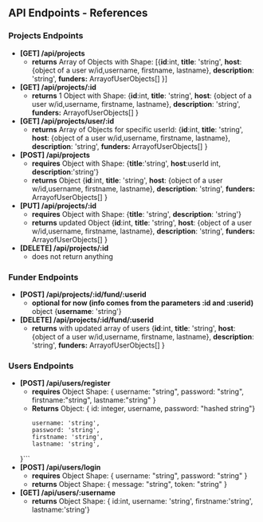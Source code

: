 
## API Endpoints - References

### Projects Endpoints

- **[GET] /api/projects**
    - **returns** Array of Objects  with Shape:    [{**id**:int,  **title**: 'string', **host**: {object of a user w/id,username, firstname, lastname}, **description**: 'string', **funders:** ArrayofUserObjects[] }]
- **[GET] /api/projects/:id**
    - **returns** 1 Object with Shape: {**id**:int,  **title**: 'string', **host**: {object of a user w/id,username, firstname, lastname}, **description**: 'string', **funders:** ArrayofUserObjects[] }
- **[GET] /api/projects/user/:id**
    - **returns** Array of Objects for specific userId: {**id**:int,  **title**: 'string', **host**: {object of a user w/id,username, firstname, lastname}, **description**: 'string', **funders:** ArrayofUserObjects[] }
- **[POST] /api/projects**
    - **requires** Object with Shape: {**title**:'string', **host**:userId int, **description**:'string'}
    - **returns** Object {**id**:int,  **title**: 'string', **host**: {object of a user w/id,username, firstname, lastname}, **description**: 'string', **funders:** ArrayofUserObjects[] }
- **[PUT] /api/projects/:id**
    - **requires** Object with Shape: {**title**: 'string', **description**: 'string'}
    - **returns** updated Object {**id**:int,  **title**: 'string', **host**: {object of a user w/id,username, firstname, lastname}, **description**: 'string', **funders:** ArrayofUserObjects[] }
- **[DELETE] /api/projects/:id**
    - does not return anything

### Funder Endpoints

- **[POST] /api/projects/:id/fund/:userid**
    - **optional for now (info comes from the parameters :id and :userid)** object {**username**: 'string'}
- **[DELETE] /api/projects/:id/fund/:userid**
    - **returns** with updated array of users {**id**:int,  **title**: 'string', **host**: {object of a user w/id,username, firstname, lastname}, **description**: 'string', **funders:** ArrayofUserObjects[] }

### Users Endpoints

- **[POST] /api/users/register**
    - **requires** Object Shape: { username: "string", password: "string", firstname:"string", lastname:"string" }
    - **Returns** Object: { id: integer, username, password: "hashed string"}
    	```{
		username: 'string',
		password: 'string',
		firstname: 'string',
		lastname: 'string',
	}```
- **[POST] /api/users/login**
    - **requires** Object Shape: { username: "string", password: "string" }
    - **returns** Object Shape: { message: "string", token: "string" }
- **[GET] /api/users/:username**
    - **returns** Object Shape: { id:int, username: 'string', firstname:'string', lastname:'string'}
